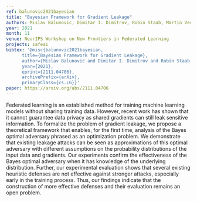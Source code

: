 ```yaml
---
ref: balunovic2021bayesian
title: "Bayesian Framework for Gradient Leakage"
authors: Mislav Balunovic, Dimitar I. Dimitrov, Robin Staab, Martin Vechev
year: 2021
month: 11
venue: NeurIPS Workshop on New Frontiers in Federated Learning
projects: safeai
bibtex: '@misc{balunovic2021bayesian,
      title={Bayesian Framework for Gradient Leakage}, 
      author={Mislav Balunović and Dimitar I. Dimitrov and Robin Staab and Martin Vechev},
      year={2021},
      eprint={2111.04706},
      archivePrefix={arXiv},
      primaryClass={cs.LG}}'
paper: https://arxiv.org/abs/2111.04706
---
```


Federated learning is an established method for training machine learning models without sharing training data. However, recent work has shown that it cannot guarantee data privacy as shared gradients can still leak sensitive information. To formalize the problem of gradient leakage, we propose a theoretical framework that enables, for the first time, analysis of the Bayes optimal adversary phrased as an optimization problem. We demonstrate that existing leakage attacks can be seen as approximations of this optimal adversary with different assumptions on the probability distributions of the input data and gradients. Our experiments confirm the effectiveness of the Bayes optimal adversary when it has knowledge of the underlying distribution. Further, our experimental evaluation shows that several existing heuristic defenses are not effective against stronger attacks, especially early in the training process. Thus, our findings indicate that the construction of more effective defenses and their evaluation remains an open problem.